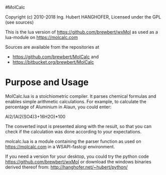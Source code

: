#MolCalc

Copyright (c) 2010-2018 Ing. Hubert HANGHOFER,
Licensed under the GPL (see sources)

This is the lua version of <https://github.com/brewbert/wxMol> as
used as a lua-module on <https://molcalc.com>

Sources are available from the repositories at

*   <https://github.com/brewbert/MolCalc> and
*   <https://bitbucket.org/brewbert/MolCalc>

Purpose and Usage
=================

MolCalc.lua is a stoichiometric compiler. It parses chemical
formulas and enables simple arithmetic calculations. For example,
to calculate the percentage of Aluminium in Alaun, you could enter:

Al2/(Al2(SO4)3+16H2O)*100

The converted input is presented along with the result, so that
you can check if the calculation was done according to your
expectations.

molcalc.lua is a module containing the parser function as used
on <https://molcalc.com> in a WSAPI-fastcgi environment.

If you need a version for your desktop, you could try
the python code <https://github.com/brewbert/wxMol>
or download the windows binaries derived thereof from:
<http://hanghofer.net/~hubert/python/>
